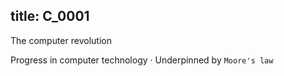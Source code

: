 title: C_0001
---
The computer revolution

Progress in computer technology
· Underpinned by `Moore's law`